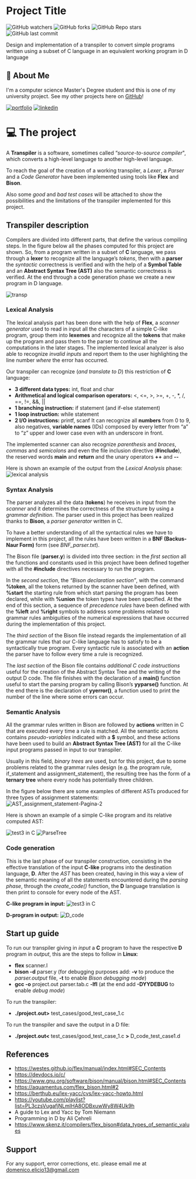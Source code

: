 
# Project Title
![GitHub watchers](https://img.shields.io/github/watchers/d-elicio/C-to-D-Transpiler-Project?style=social) 
![GitHub forks](https://img.shields.io/github/forks/d-elicio/C-to-D-Transpiler-Project?style=social)
![GitHub Repo stars](https://img.shields.io/github/stars/d-elicio/C-to-D-Transpiler-Project?style=social)
![GitHub last commit](https://img.shields.io/github/last-commit/d-elicio/C-to-D-Transpiler-Project?style=plastic)

Design and implementation of a transpiler to convert simple
programs written using a subset of C language in an equivalent working
program in D language

## 🚀 About Me
I'm a computer science Master's Degree student and this is one of my university project. 
See my other projects here on [GitHub](https://github.com/d-elicio)!

[![portfolio](https://img.shields.io/badge/my_portfolio-000?style=for-the-badge&logo=ko-fi&logoColor=white)](https://katherinempeterson.com/)
[![linkedin](https://img.shields.io/badge/linkedin-0A66C2?style=for-the-badge&logo=linkedin&logoColor=white)](https://www.linkedin.com/in/domenico-elicio/)


# 💻 The project
A **Transpiler** is a software, sometimes called “*source-to-source compiler*", which converts a high-level language to another high-level language.

To reach the goal of the creation of a working transpiler, a *Lexer*, a *Parser* and a *Code Generator* have been implemented using tools like **Flex** and **Bison**.

Also some *good* and *bad test cases* will be attached to show the possibilities and the
limitations of the transpiler implemented for this project.


## Transpiler description
Compilers are divided into different parts, that define the various compiling steps. In the figure below all the phases computed for this project are shown. So, from a program written in a subset of **C** language, we pass through a **lexer** to recognize all the language’s *tokens*, then with a **parser** the *syntactic* correctness is verified and with the help of a **Symbol Table** and an **Abstract Syntax Tree (AST)** also the semantic correctness is verified. At the end through a code generation phase we create a new program in D language.

![transp](https://user-images.githubusercontent.com/96207365/225892632-38b30ea9-01aa-4fc2-9daa-95f0c3e9142d.png)


### Lexical Analysis
The lexical analysis part has been done with the help of **Flex**, a *scanner generator* used to read in input all the characters of a simple C-like program, group them into **lexemes** and recognize all the **tokens** that make up the program and pass them to the parser to continue all the computations in the later stages. The implemented lexical analyzer is also able to recognize *invalid inputs* and report them to the user highlighting the line number *where* the error has occurred.

Our transpiler can recognize (*and translate to D*) this restriction of **C** language:
- **3 different data types:** int, float and char
- **Arithmetical and logical comparison operators:** <, <=, >, >=, +, -, *, /, ==, !=, &&, ||
- **1 branching instruction:** if statement (and if-else statement)
- **1 loop instruction:** while statement
- **2 I/O instructions:** printf, scanf
It can recognize all **numbers** from 0 to 9, also negatives, **variable names** (IDs) composed by every letter from “a” to “z” upper and lower case even with an underscore in front.

The implemented scanner can also recognize *parenthesis* and *braces*, *commas* and *semicolons* and even the file inclusion directive (**#include**), the reserved words **main** and **return** and the unary operators **++** and **--**

Here is shown an example of the output from the *Lexical Analysis* phase: 
![lexical analysis](https://user-images.githubusercontent.com/96207365/226104069-fc743fd1-6384-45dd-a517-7e0223783868.png)



### Syntax Analysis
The parser analyzes all the data (**tokens**) he receives in input from the *scanner* and it determines the correctness of the structure by using a *grammar definition*. The parser used in this project has been realized thanks to **Bison**, a *parser generator* written in C.

To have a better understanding of all the syntactical rules we have to implement in this project, all the rules have been written in a **BNF (Backus-Naur Form)** form (see *BNF_parser.txt*).


The Bison file (**parser.y**) is divided into three section: in the *first section* all the functions and constants used in this project have been defined together with all the **#include** directives necessary to run the program. 

In the *second section*, the *“Bison declaration section”*, with the command **%token**, all the tokens returned by the scanner have been defined, with **%start** the starting rule from which start parsing the program has been declared, while with **%union** the token types have been specified. At the end of this section, a sequence of *precedence rules* have been defined with the **%left** and **%right** symbols to address some problems related to grammar rules ambiguities of the numerical expressions that have occurred during the implementation of this project. 

The *third section* of the Bison file instead regards the implementation of all the grammar rules that our C-like language has to satisfy to be a syntactically true program. Every syntactic rule is associated with an **action** the parser have to follow every time a rule is recognized.

The *last section* of the Bison file contains *additional C code instructions* useful for the creation of the Abstract Syntax Tree and the writing of the output D code. The file finishes with the declaration of a **main()** function useful to start the parsing program by calling Bison’s **yyparse()** function. At the end there is the declaration of **yyerror()**, a function used to print the number of the line where some errors can occur.


### Semantic Analysis
All the grammar rules written in Bison are followed by **actions** written in C that are executed every time a rule is matched.
All the semantic actions contains *pseudo-variables* indicated with a **$** symbol, and these actions have been used to build an **Abstract Syntax Tree (AST)** for all the C-like input programs passed in input to our transpiler.

Usually in this field, *binary trees* are used, but for this project, due to some problems related to the grammar rules design (e.g. the program rule, if_statement and assignment_statement), the resulting tree has the form of a **ternary tree** where every node has potentially three children.

In the figure below there are some examples of different ASTs produced for three types of assignment statements:
![AST_assignment_statement-Pagina-2](https://user-images.githubusercontent.com/96207365/226105268-61cd1742-4916-4d27-961b-b0db099d7955.png)

Here is shown an example of a simple C-like program and its relative computed AST:

![test3 in C](https://user-images.githubusercontent.com/96207365/226105395-915e345f-0b2b-4e87-b798-fee33a5bdaad.jpg)
![ParseTree](https://user-images.githubusercontent.com/96207365/226105445-f7baab61-1a27-4c02-b285-cd57fd1fc17c.png)


### Code generation
This is the last phase of our transpiler construction, consisting in the effective translation of the input **C-like** programs into the destination language, **D**.
After the *AST* has been created, having in this way a view of the semantic meaning of all the statements encountered during the *parsing phase*, through the *create_code()* function, the **D** language translation is then print to console for every node of the AST.

**C-like program in input:**
![test3 in C](https://user-images.githubusercontent.com/96207365/226105395-915e345f-0b2b-4e87-b798-fee33a5bdaad.jpg)

**D-program in output:**
![D_code](https://user-images.githubusercontent.com/96207365/226105859-778f95f5-c52f-4fc2-bc9b-f6d8b4be00a1.png)


## Start up guide
To run our transpiler giving in *input* a **C** program to have the respective **D** program in *output*, this are the steps to follow in **Linux**:
- **flex** scanner.l
- **bison -d** parser.y (for debugging purposes add: **-v** to produce the *parser.output* file,  **-t** to enable *Bison debugging mode*)
- **gcc -o** project.out parser.tab.c **-lfl** (at the end add **-DYYDEBUG** to enable *debug mode*)


To run the transpiler:
- **./project.out>** test_cases/good_test_case_1.c

To run the transpiler and save the output in a D file:
- **./project.out<** test_cases/good_test_case_1.c **>** D_code_test_case1.d


## References
- https://westes.github.io/flex/manual/index.html#SEC_Contents
- https://devdocs.io/c/
- https://www.gnu.org/software/bison/manual/bison.html#SEC_Contents
- https://aquamentus.com/flex_bison.html#2
- https://berthub.eu/lex-yacc/cvs/lex-yacc-howto.html
- https://youtube.com/playlist?list=PL3czsVugafjNLmIHA8ODBxuwWy8W4Uk9h
- A guide to Lex and Yacc by Tom Niemann
- Programming in D by Ali Çehreli
- https://www.skenz.it/compilers/flex_bison#data_types_of_semantic_values

## Support

For any support, error corrections, etc. please email me at domenico.elicio13@gmail.com
